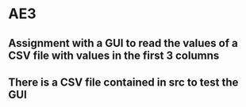 # AE3
## Assignment with a GUI to read the values of a CSV file with values in the first 3 columns
## There is a CSV file contained in src to test the GUI
